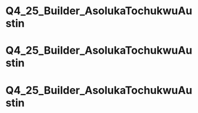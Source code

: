 # Q4_25_Builder_AsolukaTochukwuAustin
# Q4_25_Builder_AsolukaTochukwuAustin
# Q4_25_Builder_AsolukaTochukwuAustin
